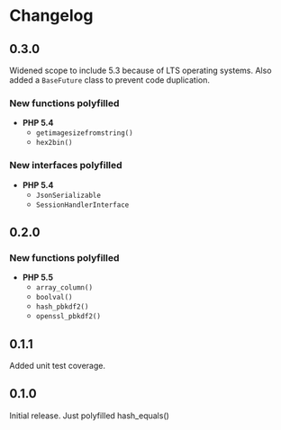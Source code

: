 # Changelog

## 0.3.0

Widened scope to include 5.3 because of LTS operating systems.
Also added a `BaseFuture` class to prevent code duplication.

### New functions polyfilled

* **PHP 5.4**
    * `getimagesizefromstring()`
    * `hex2bin()`

### New interfaces polyfilled

* **PHP 5.4**
    * `JsonSerializable`
    * `SessionHandlerInterface`

## 0.2.0

### New functions polyfilled

* **PHP 5.5**
    * `array_column()`
    * `boolval()`
    * `hash_pbkdf2()`
    * `openssl_pbkdf2()`

## 0.1.1

Added unit test coverage.

## 0.1.0

Initial release. Just polyfilled hash_equals()